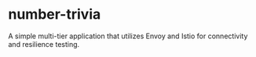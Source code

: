 # number-trivia
A simple multi-tier application that utilizes Envoy and Istio for connectivity and resilience testing.
